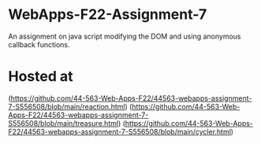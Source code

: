 # WebApps-F22-Assignment-7
An assignment on java script modifying the DOM and using anonymous callback functions.
# Hosted at
(https://github.com/44-563-Web-Apps-F22/44563-webapps-assignment-7-S556508/blob/main/reaction.html)
(https://github.com/44-563-Web-Apps-F22/44563-webapps-assignment-7-S556508/blob/main/treasure.html)
(https://github.com/44-563-Web-Apps-F22/44563-webapps-assignment-7-S556508/blob/main/cycler.html)
